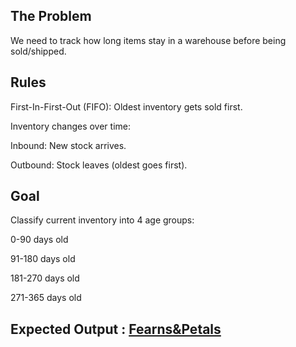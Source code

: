 ## The Problem
We need to track how long items stay in a warehouse before being sold/shipped.

## Rules
First-In-First-Out (FIFO): Oldest inventory gets sold first.

Inventory changes over time:

Inbound: New stock arrives.

Outbound: Stock leaves (oldest goes first).

## Goal
Classify current inventory into 4 age groups:

0-90 days old

91-180 days old

181-270 days old

271-365 days old

## Expected Output : <a href="https://github.com/Ammar-decodes/FNP_sales_dashboard_EXCEL/blob/main/FNP%20sales%20dashboard.xlsx">Fearns&Petals</a>
